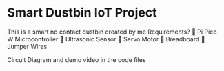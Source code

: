 
# Smart Dustbin IoT Project

This is a smart no contact dustbin created by me
Requirements?
	Pi Pico W Microcontroller
	Ultrasonic Sensor
	Servo Motor
	Breadboard
	Jumper Wires

Circuit Diagram and demo video in the code files


